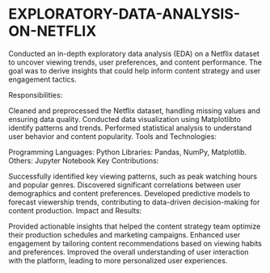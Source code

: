 # EXPLORATORY-DATA-ANALYSIS-ON-NETFLIX
Conducted an in-depth exploratory data analysis (EDA) on a Netflix dataset to uncover viewing trends, user preferences, and content performance. The goal was to derive insights that could help inform content strategy and user engagement tactics.

Responsibilities:

Cleaned and preprocessed the Netflix dataset, handling missing values and ensuring data quality.
Conducted data visualization using Matplotlibto identify patterns and trends.
Performed statistical analysis to understand user behavior and content popularity.
Tools and Technologies:

Programming Languages: Python
Libraries: Pandas, NumPy, Matplotlib.
Others: Jupyter Notebook
Key Contributions:

Successfully identified key viewing patterns, such as peak watching hours and popular genres.
Discovered significant correlations between user demographics and content preferences.
Developed predictive models to forecast viewership trends, contributing to data-driven decision-making for content production.
Impact and Results:

Provided actionable insights that helped the content strategy team optimize their production schedules and marketing campaigns.
Enhanced user engagement by tailoring content recommendations based on viewing habits and preferences.
Improved the overall understanding of user interaction with the platform, leading to more personalized user experiences.
